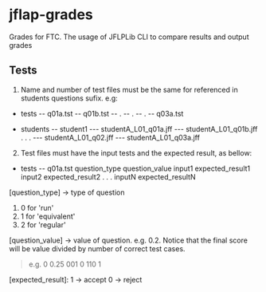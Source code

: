 # jflap-grades
Grades for FTC. The usage of JFLPLib CLI to compare results and output grades

## Tests

1. Name and number of test files must be the same for referenced in students questions sufix.
e.g:
- tests
-- q01a.tst
-- q01b.tst
-- .
-- .
-- .
-- q03a.tst

- students
-- student1
--- studentA_L01_q01a.jff
--- studentA_L01_q01b.jff
.
.
.
--- studentA_L01_q02.jff
--- studentA_L01_q03a.jff

2. Test files must have the input tests and the expected result, as bellow:
- tests
-- q01a.tst
question_type
question_value
input1	expected_result1
input2	expected_result2
.
.
.
inputN	expected_resultN

[question_type] -> type of question
1. 0 for 'run'
2. 1 for 'equivalent'
3. 2 for 'regular'

[question_value] -> value of question. e.g. 0.2. Notice that the final score will be value divided by number of correct test cases.

> e.g.
0
0.25
001	0
110	1

[expected_result]:
1 -> accept
0 -> reject
